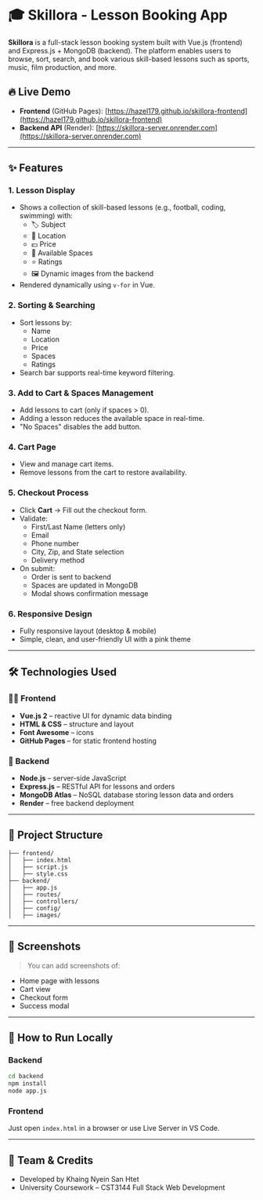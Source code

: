 
# 🎓 Skillora - Lesson Booking App

**Skillora** is a full-stack lesson booking system built with Vue.js (frontend) and Express.js + MongoDB (backend). The platform enables users to browse, sort, search, and book various skill-based lessons such as sports, music, film production, and more.

## 🔥 Live Demo

- **Frontend** (GitHub Pages): [https://hazel179.github.io/skillora-frontend](https://hazel179.github.io/skillora-frontend)  
- **Backend API** (Render): [https://skillora-server.onrender.com](https://skillora-server.onrender.com)

---

## ✨ Features

### 1. Lesson Display  
- Shows a collection of skill-based lessons (e.g., football, coding, swimming) with:
  - 🏷️ Subject  
  - 📍 Location  
  - 💵 Price  
  - 🎯 Available Spaces  
  - ⭐ Ratings  
  - 🖼️ Dynamic images from the backend  
- Rendered dynamically using `v-for` in Vue.

### 2. Sorting & Searching  
- Sort lessons by:
  - Name
  - Location
  - Price
  - Spaces
  - Ratings  
- Search bar supports real-time keyword filtering.

### 3. Add to Cart & Spaces Management  
- Add lessons to cart (only if spaces > 0).  
- Adding a lesson reduces the available space in real-time.  
- "No Spaces" disables the add button.

### 4. Cart Page  
- View and manage cart items.  
- Remove lessons from the cart to restore availability.

### 5. Checkout Process  
- Click **Cart** → Fill out the checkout form.  
- Validate:
  - First/Last Name (letters only)
  - Email
  - Phone number
  - City, Zip, and State selection
  - Delivery method  
- On submit:
  - Order is sent to backend
  - Spaces are updated in MongoDB
  - Modal shows confirmation message

### 6. Responsive Design  
- Fully responsive layout (desktop & mobile)  
- Simple, clean, and user-friendly UI with a pink theme

---

## 🛠️ Technologies Used

### 👩‍💻 Frontend
- **Vue.js 2** – reactive UI for dynamic data binding  
- **HTML & CSS** – structure and layout  
- **Font Awesome** – icons  
- **GitHub Pages** – for static frontend hosting

### 🧠 Backend
- **Node.js** – server-side JavaScript  
- **Express.js** – RESTful API for lessons and orders  
- **MongoDB Atlas** – NoSQL database storing lesson data and orders  
- **Render** – free backend deployment

---

## 📁 Project Structure

```
├── frontend/
│   ├── index.html
│   ├── script.js
│   ├── style.css
├── backend/
│   ├── app.js
│   ├── routes/
│   ├── controllers/
│   ├── config/
│   ├── images/
```

---

## 📸 Screenshots

> You can add screenshots of:
- Home page with lessons
- Cart view
- Checkout form
- Success modal

---

## 🚀 How to Run Locally

### Backend
```bash
cd backend
npm install
node app.js
```

### Frontend
Just open `index.html` in a browser or use Live Server in VS Code.

---

## 🙌 Team & Credits

- Developed by Khaing Nyein San Htet
- University Coursework – CST3144 Full Stack Web Development

